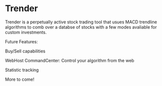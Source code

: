 # Trender


Trender is a perpetually active stock trading tool that usues  MACD trendline algorithms to 
comb over a databse of stocks with a few modes avaliable for custom investments.





Future Features:

Buy/Sell capabilities

WebHost CommandCenter: Control your algorithm from the web

Statistic tracking

More to come!
